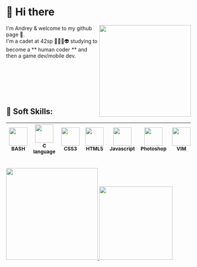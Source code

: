 # 👋 Hi there 
<img src="https://user-images.githubusercontent.com/81233149/187807302-33d9f9f8-ed0e-4812-ac2e-40bae2357fa1.png" width="250" height="250" align="right">
I'm Andrey & welcome to my github page 🙂.<br>
I'm a cadet at 42sp 👨‍🚀🚀👽 studying to become a ** human coder ** and then a game dev/mobile dev.<br>
<br><br><br><br><br><br>

## 🧠 Soft Skills: 
<img src="https://cdn.jsdelivr.net/gh/devicons/devicon/icons/bash/bash-plain.svg" width="50" height="50"><br><sub>BASH</sub> | <img src="https://cdn.jsdelivr.net/gh/devicons/devicon/icons/c/c-plain.svg" width="50" height="50"><br><sub>C language</sub> | <img src="https://cdn.jsdelivr.net/gh/devicons/devicon/icons/css3/css3-plain-wordmark.svg" width="50" height="50"><br><sub>CSS3</sub> | <img src="https://cdn.jsdelivr.net/gh/devicons/devicon/icons/html5/html5-plain-wordmark.svg" width="50" height="50"><br><sub>HTML5</sub> | <img src="https://cdn.jsdelivr.net/gh/devicons/devicon/icons/javascript/javascript-plain.svg" width="50" height="50"><br><sub>Javascript</sub> | <img src="https://cdn.jsdelivr.net/gh/devicons/devicon/icons/photoshop/photoshop-line.svg" width="50" height="50"><br><sub>Photoshop</sub> | <img src="https://cdn.jsdelivr.net/gh/devicons/devicon/icons/vim/vim-original.svg" width="50" height="50"><br><sub>VIM</sub>
:---: | :---: | :---: | :---: | :---: | :---: | :---:
<br>

<a href="https://github.com/andreyvdl">
<img width="250em" src="https://github-readme-stats.vercel.app/api/top-langs/?username=andreyvdl&langs_count=7&theme=chartreuse-dark"/>
<img height="200em" src="https://github-readme-stats.vercel.app/api?username=andreyvdl&show_icons=true&theme=chartreuse-dark&include_all_commits=true&count_private=true"/>
<br>



<!--
**andreyvdl/andreyvdl** is a ✨ _special_ ✨ repository because its `README.md` (this file) appears on your GitHub profile.

Here are some ideas to get you started:

- 🔭 I’m currently working on ...
- 🌱 I’m currently learning ...
- 👯 I’m looking to collaborate on ...
- 🤔 I’m looking for help with ...
- 💬 Ask me about ...
- 📫 How to reach me: ...
- 😄 Pronouns: ...
- ⚡ Fun fact: ...
-->


